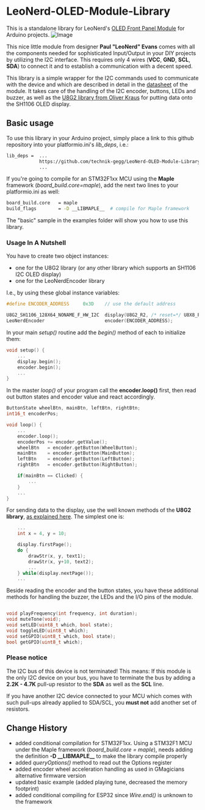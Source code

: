 # LeoNerd-OLED-Module-Library

This is a standalone library for LeoNerd's [OLED Front Panel Module](https://www.tindie.com/products/leonerd/oled-front-panel-module/) for Arduino projects.
![Image](https://cdn.tindiemedia.com/images/resize/vT8K8YJx4fqYTFgQj5vLBKUB6yM=/p/full-fit-in/2400x1600/i/46252/products/2019-02-09T14%3A52%3A38.181Z-IMG_6938.jpg)

This nice little module from designer **Paul "LeoNerd" Evans** comes with all the components needed for sophisticated Input/Output in your DIY projects by utilizing the I2C interface. This requires only 4 wires (**VCC**, **GND**, **SCL**, **SDA**) to connect it and to establish a communication with a decent speed.

This library is a simple wrapper for the I2C commands used to communicate with the device and which are described in detail in the [datasheet](https://d3s5r33r268y59.cloudfront.net/datasheets/16167/2020-09-09-16-08-39/driver.pdf) of the module.
It takes care of the handling of the I2C encoder, buttons, LEDs and buzzer, as well as the [U8G2 library from Oliver Kraus](https://github.com/olikraus/u8g2) for putting data onto the SH1106 OLED display.

## Basic usage

To use this library in your Arduino project, simply place a link to this github repository into your platformio.ini's *lib_deps*, i.e.:

```bash
lib_deps =  ...
            https://github.com/technik-gegg/LeoNerd-OLED-Module-Library.git
            ...
```

If you're going to compile for an STM32F1xx MCU using the **Maple** framework (*board_build.core=maple*), add the next two lines to your platformio.ini as well:

```bash
board_build.core   = maple
build_flags        = -D __LIBMAPLE__  # compile for Maple framework
```

The "basic" sample in the examples folder will show you how to use this library.

### Usage In A Nutshell

You have to create two object instances:

+ one for the U8G2 library (or any other library which supports an SH1106 I2C OLED display)
+ one for the LeoNerdEncoder library

I.e., by using these global instance variables:

```cpp
#define ENCODER_ADDRESS     0x3D    // use the default address

U8G2_SH1106_128X64_NONAME_F_HW_I2C  display(U8G2_R2, /* reset=*/ U8X8_PIN_NONE);
LeoNerdEncoder                      encoder(ENCODER_ADDRESS);

```

In your main *setup()* routine add the *begin()* method of each to initialize them:

```cpp
void setup() {
    ...
    display.begin();
    encoder.begin();
    ...
}
```

In the master *loop()* of your program call the **encoder.loop()** first, then read out button states and encoder value and react accordingly.

```cpp
ButtonState wheelBtn, mainBtn, leftBtn, rightBtn;
int16_t encoderPos;

void loop() {
    ...
    encoder.loop();
    encoderPos += encoder.getValue();
    wheelBtn   = encoder.getButton(WheelButton);
    mainBtn    = encoder.getButton(MainButton);
    leftBtn    = encoder.getButton(LeftButton);
    rightBtn   = encoder.getButton(RightButton);

    if(mainBtn == Clicked) {
        ...
    }
    ...
}
```

For sending data to the display, use the well known methods of the **U8G2 library**, [as explained here](https://github.com/olikraus/u8g2/wiki/u8g2reference). The simplest one is:

```cpp
    ...
    int x = 4, y = 10;

    display.firstPage();
    do {
        drawStr(x, y, text1);
        drawStr(x, y+10, text2);
        ...
    } while(display.nextPage());
    ...
```

Beside reading the encoder and the button states, you have these additional methods for handling the buzzer, the LEDs and the I/O pins of the module.

```cpp

void playFrequency(int frequency, int duration);
void muteTone(void);
void setLED(uint8_t which, bool state);
void toggleLED(uint8_t which);
void setGPIO(uint8_t which, bool state);
bool getGPIO(uint8_t which);
```

### Please notice

The I2C bus of this device is not terminated!
This means: If this module is the only I2C device on your bus, you have to terminate the bus by adding a **2.2K - 4.7K** pull-up resistor to the **SDA** as well as the **SCL** line.

If you have another I2C device connected to your MCU which comes with such pull-ups already applied to SDA/SCL, you **must not** add another set of resistors.

## Change History

+ added conditional compilation for STM32F1xx. Using a STM32F1 MCU under the Maple framework (*board_build.core = maple*), needs adding the definition **-D \_\_LIBMAPLE\_\_** to make the library compile properly
+ added *queryOptions()* method to read out the Options register
+ added encoder wheel acceleration handling as used in GMagicians alternative firmware version
+ updated basic example (added playing tune, decreased the memory footprint)
+ added conditional compiling for ESP32 since *Wire.end()* is unknown to the framework
